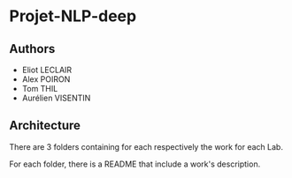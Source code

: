# Projet-NLP-deep

## Authors
- Eliot LECLAIR
- Alex POIRON
- Tom THIL
- Aurélien VISENTIN

## Architecture

There are 3 folders containing for each respectively the work for each Lab.

For each folder, there is a README that include a work's description. 
